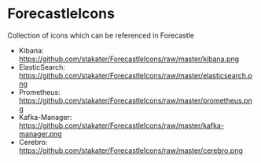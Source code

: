 # ForecastleIcons

Collection of icons which can be referenced in Forecastle

- Kibana: https://github.com/stakater/ForecastleIcons/raw/master/kibana.png
- ElasticSearch: https://github.com/stakater/ForecastleIcons/raw/master/elasticsearch.png
- Prometheus: https://github.com/stakater/ForecastleIcons/raw/master/prometheus.png
- Kafka-Manager: https://github.com/stakater/ForecastleIcons/raw/master/kafka-manager.png
- Cerebro: https://github.com/stakater/ForecastleIcons/raw/master/cerebro.png
